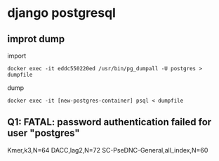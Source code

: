 # django postgresql

## improt dump

import

`docker exec -it eddc550220ed /usr/bin/pg_dumpall -U postgres > dumpfile`

dump

`docker exec -it [new-postgres-container] psql < dumpfile `

## Q1: FATAL:  password authentication failed for user "postgres"

Kmer,k3,N=64
DACC,lag2,N=72
SC-PseDNC-General,all_index,N=60
